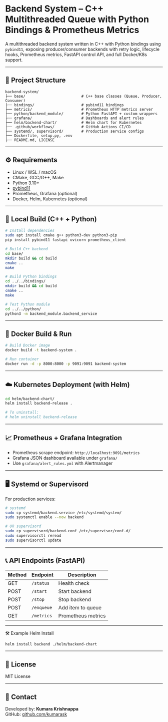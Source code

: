 # Backend System – C++ Multithreaded Queue with Python Bindings & Prometheus Metrics

A multithreaded backend system written in C++ with Python bindings using `pybind11`, exposing producer/consumer backends with retry logic, lifecycle hooks, Prometheus metrics, FastAPI control API, and full Docker/K8s support.

---

## 📁 Project Structure

```
backend-system/
├── base/                         # C++ base classes (Queue, Producer, Consumer)
├── bindings/                     # pybind11 bindings
├── metrics/                      # Prometheus HTTP metrics server
├── python/backend_module/        # Python FastAPI + custom wrappers
├── grafana/                      # Dashboards and alert rules
├── helm/backend-chart/           # Helm chart for Kubernetes
├── .github/workflows/            # GitHub Actions CI/CD
├── systemd/, supervisord/        # Production service configs
├── Dockerfile, setup.py, .env
├── README.md, LICENSE
```

---

## ⚙️ Requirements

- Linux / WSL / macOS
- CMake, GCC/G++, Make
- Python 3.10+
- [pybind11](https://github.com/pybind/pybind11)
- Prometheus, Grafana (optional)
- Docker, Helm, Kubernetes (optional)

---

## 🧪 Local Build (C++ + Python)

```bash
# Install dependencies
sudo apt install cmake g++ python3-dev python3-pip
pip install pybind11 fastapi uvicorn prometheus_client

# Build C++ backend
cd base/
mkdir build && cd build
cmake ..
make

# Build Python bindings
cd ../../bindings/
mkdir build && cd build
cmake ..
make

# Test Python module
cd ../../python/
python3 -m backend_module.backend_service
```

---

## 🐳 Docker Build & Run

```bash
# Build Docker image
docker build -t backend-system .

# Run container
docker run -d -p 8000:8000 -p 9091:9091 backend-system
```

---

## ☁️ Kubernetes Deployment (with Helm)

```bash
cd helm/backend-chart/
helm install backend-release .

# To uninstall:
# helm uninstall backend-release
```

---

## 📈 Prometheus + Grafana Integration

- Prometheus scrape endpoint: `http://localhost:9091/metrics`
- Grafana JSON dashboard available under `grafana/`
- Use `grafana/alert_rules.yml` with Alertmanager

---

## 🖥️ Systemd or Supervisord

For production services:

```bash
# systemd
sudo cp systemd/backend.service /etc/systemd/system/
sudo systemctl enable --now backend

# OR supervisord
sudo cp supervisord/backend.conf /etc/supervisor/conf.d/
sudo supervisorctl reread
sudo supervisorctl update
```

---

## 📞 API Endpoints (FastAPI)

| Method | Endpoint          | Description         |
|--------|-------------------|---------------------|
| GET    | `/status`         | Health check        |
| POST   | `/start`          | Start backend       |
| POST   | `/stop`           | Stop backend        |
| POST   | `/enqueue`        | Add item to queue   |
| GET    | `/metrics`        | Prometheus metrics  |

---

🛠 Example Helm Install
```bash
helm install backend ./helm/backend-chart
```
---

## 📜 License

MIT License

---

## 🙋 Contact

Developed by: **Kumara Krishnappa**  
GitHub: [github.com/kumarask](https://github.com/kumarask)
